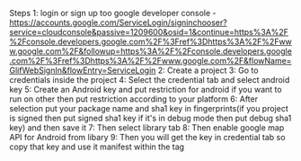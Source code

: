 Steps 
1: login or sign up too google developer console - https://accounts.google.com/ServiceLogin/signinchooser?service=cloudconsole&passive=1209600&osid=1&continue=https%3A%2F%2Fconsole.developers.google.com%2F%3Fref%3Dhttps%3A%2F%2Fwww.google.com%2F&followup=https%3A%2F%2Fconsole.developers.google.com%2F%3Fref%3Dhttps%3A%2F%2Fwww.google.com%2F&flowName=GlifWebSignIn&flowEntry=ServiceLogin
2: Create a project 
3: Go to credentials inside the project 
4: Select the credential tab and select android key
5: Create an Android key and put restriction for android if you want to run on other then put restriction according to your platform
6: After selection put your package name and sha1 key in fingerprints(if you project is signed then put signed sha1 key if it's in debug mode then put debug sha1 key) and then save it
7: Then select library tab 
8: Then enable google map API for Android from libary
9: Then you will get the key in credential tab so copy that key and use it manifest within the tag
   <meta-data
        android:name="com.google.android.geo.API_KEY"
        android:value="paste your key" />

